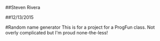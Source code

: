 ##Steven Rivera

##12/13/2015

#Random name generator
This is for a project for a ProgFun class. Not overly complicated but I'm proud none-the-less!
